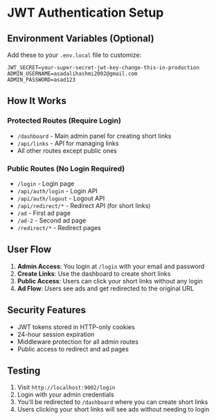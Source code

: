 # JWT Authentication Setup

## Environment Variables (Optional)
Add these to your `.env.local` file to customize:

```env
JWT_SECRET=your-super-secret-jwt-key-change-this-in-production
ADMIN_USERNAME=asadalihashmi2002@gmail.com
ADMIN_PASSWORD=asad123
```

## How It Works

### Protected Routes (Require Login)
- `/dashboard` - Main admin panel for creating short links
- `/api/links` - API for managing links
- All other routes except public ones

### Public Routes (No Login Required)
- `/login` - Login page
- `/api/auth/login` - Login API
- `/api/auth/logout` - Logout API
- `/api/redirect/*` - Redirect API (for short links)
- `/ad` - First ad page
- `/ad-2` - Second ad page
- `/redirect/*` - Redirect pages

## User Flow

1. **Admin Access**: You login at `/login` with your email and password
2. **Create Links**: Use the dashboard to create short links
3. **Public Access**: Users can click your short links without any login
4. **Ad Flow**: Users see ads and get redirected to the original URL

## Security Features

- JWT tokens stored in HTTP-only cookies
- 24-hour session expiration
- Middleware protection for all admin routes
- Public access to redirect and ad pages

## Testing

1. Visit `http://localhost:9002/login`
2. Login with your admin credentials
3. You'll be redirected to `/dashboard` where you can create short links
4. Users clicking your short links will see ads without needing to login
